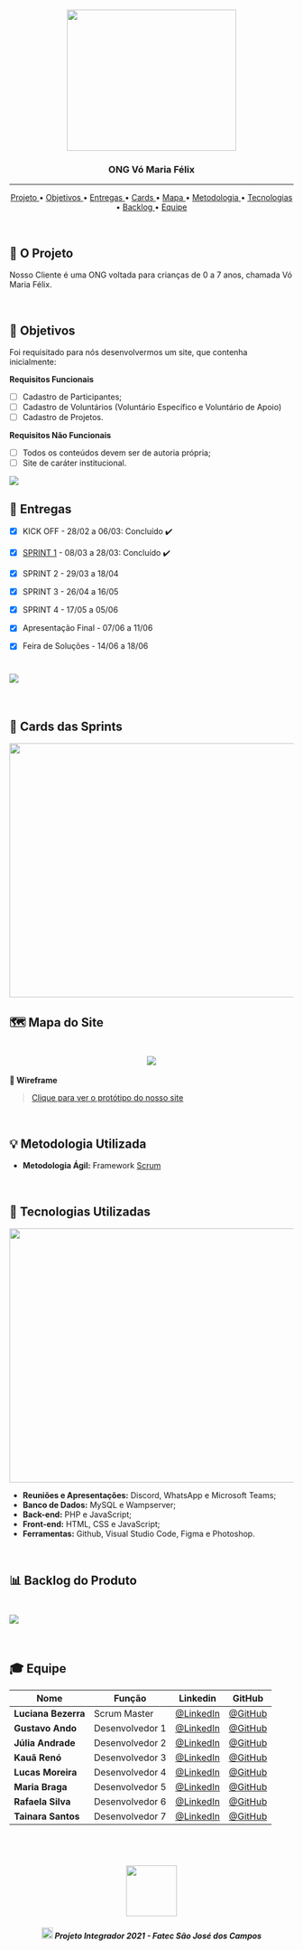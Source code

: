<br>

<p align="center">
      <img src="/Imagens Gerais/Logo.jpg" width="300" height="250">
      <h3 align="center"> ONG Vó Maria Félix </h3>
<p align="center">

<hr>

<p align="center">
  <a href ="#briefcase-o-projeto"> Projeto </a>  • 
  <a href ="#pushpin-objetivos"> Objetivos </a>  • 
  <a href ="#calendar-entregas"> Entregas </a>  • 
  <a href ="#file_folder-cards-das-sprints"> Cards </a>  • 
  <a href ="#world_map-mapa-do-site"> Mapa </a> • 
  <a href ="#bulb-metodologia-utilizada"> Metodologia </a>  • 
  <a href ="#wrench-tecnologias-utilizadas"> Tecnologias </a>  • 
  <a href ="#bar_chart-backlog-do-produto"> Backlog </a>  • 
  <a href ="#mortar_board-equipe"> Equipe </a> 
</p>

<br>

## :briefcase: O Projeto
Nosso Cliente é  uma ONG voltada para crianças de 0 a 7 anos, chamada Vó Maria Félix. 

<br>

## :pushpin: Objetivos
Foi requisitado para nós desenvolvermos um site, que contenha inicialmente:

 **Requisitos Funcionais**

 - [ ] Cadastro de Participantes;
 - [ ] Cadastro de Voluntários (Voluntário Específico e Voluntário de Apoio)
 - [ ] Cadastro de Projetos.

 **Requisitos Não Funcionais**
 
 - [ ] Todos os conteúdos devem ser de autoria própria;
 - [ ] Site de caráter institucional.

 <img src = "/Imagens Gerais/Imagem design sprint.png">

<br>

## :calendar: Entregas

- [x] KICK OFF - 28/02 a 06/03: Concluído :heavy_check_mark:

- [x] [SPRINT 1](https://github.com/DeskwarePI/Grupo_3_Deskware/tree/main/SPRINT%201) - 08/03 a 28/03: Concluído :heavy_check_mark:

- [x] SPRINT 2 - 29/03 a 18/04

- [x] SPRINT 3 - 26/04 a 16/05

- [x] SPRINT 4 - 17/05 a 05/06

- [x] Apresentação Final - 07/06 a 11/06

- [x] Feira de Soluções - 14/06 a 18/06


<h1 align="left"> <img src = "/Imagens Gerais/Imagem cronograma.png"/></h1>

<br>

## :file_folder: Cards das Sprints
<img src="/Imagens Gerais/Imagem cards.png" width="850" height="450">

<br>

## :world_map: Mapa do Site

<h1 align="center"> <img src = "/Imagens Gerais/Imagem mapa do site.png" /></h1>

**:link: Wireframe**
> [Clique para ver o protótipo do nosso site](https://www.figma.com/file/4MFhixEdbm4p40RR8YINfo/ONG-V%C3%B3-Maria-F%C3%A9lix?node-id=0%3A1)

<br> 

## :bulb: Metodologia Utilizada

* **Metodologia Ágil:** Framework [Scrum](https://www.desenvolvimentoagil.com.br/scrum/)

<br>

## :wrench: Tecnologias Utilizadas

<img src = "/Imagens Gerais/Imagem tecnologias utilizadas.png" width="850" height="450">

* **Reuniões e Apresentações:** Discord, WhatsApp e Microsoft Teams;
* **Banco de Dados:** MySQL e Wampserver;
* **Back-end:** PHP e JavaScript;
* **Front-end:** HTML, CSS e JavaScript;
* **Ferramentas:** Github, Visual Studio Code, Figma e Photoshop.

<br>

## :bar_chart: Backlog do Produto

<h1 align="left"> <img src = "/Imagens Gerais/Imagem backlog.png" /></h1>

<br>

## :mortar_board: Equipe 

|Nome|Função|Linkedin|GitHub|
| -------- |-------- |-------- |-------- |
|**Luciana Bezerra**|Scrum Master|[@LinkedIn](https://www.linkedin.com/in/luciana-bezerra-da-silva-8809a5206/)|[@GitHub](https://github.com/Luciana013)|
|**Gustavo Ando**|Desenvolvedor 1|[@LinkedIn](https://www.linkedin.com/in/gustavo-ando-054414209/)|[@GitHub](https://github.com/GustavoAndo)|
|**Júlia Andrade**|Desenvolvedor 2|[@LinkedIn]()|[@GitHub](https://github.com/jufaela)|
|**Kauã Renó**|Desenvolvedor 3|[@LinkedIn](https://www.linkedin.com/search/results/all/?keywords=kaua%20r&origin=GLOBAL_SEARCH_HEADER)|[@GitHub](https://github.com/Kaua-Reno)|
|**Lucas Moreira**|Desenvolvedor 4|[@LinkedIn](https://www.linkedin.com/in/lucas-rodrigo-169405169/)|[@GitHub](https://github.com/lucasrodrigof)|
|**Maria Braga**|Desenvolvedor 5|[@LinkedIn](https://www.linkedin.com/in/maria-eduarda-macedo-braga-4663bb208/)|[@GitHub](https://github.com/madu-braga)|
|**Rafaela Silva**|Desenvolvedor 6|[@LinkedIn](https://www.linkedin.com/in/rafaela-s-b2a39a1bb/)|[@GitHub](https://github.com/rpssky)|
|**Tainara Santos**|Desenvolvedor 7|[@LinkedIn](https://www.linkedin.com/in/tainara-s-952573200/)|[@GitHub](https://github.com/Tainara03)|

<br>

 <h1 align="center"> <img src = "/Imagens Gerais/Fatec.jpg" height="90" /></h1>
 
 <h5 align="center"> <img src = "/Imagens Gerais/faTec.png" width="20" height="20" /> Projeto Integrador 2021 - Fatec São José dos Campos </h5>
